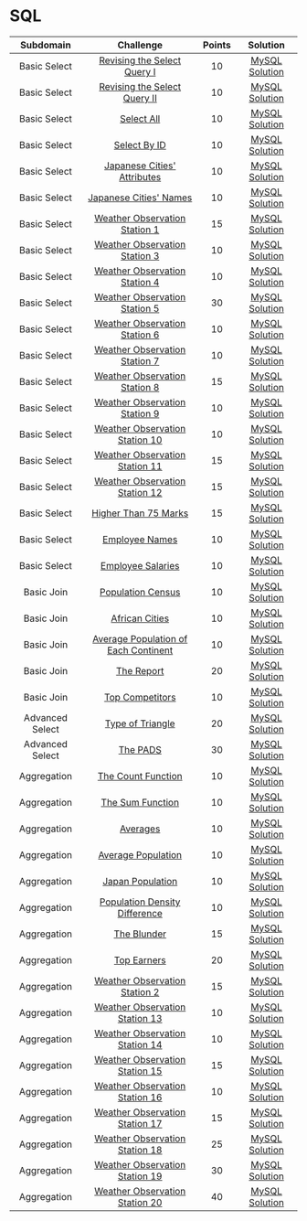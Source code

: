 # SQL

|      Subdomain      |                                                           Challenge                                                          | Points |                                                                           Solution                                                                          |
|:-------------------:|:----------------------------------------------------------------------------------------------------------------------------:|:------:|:-----------------------------------------------------------------------------------------------------------------------------------------------------------:|
|     Basic Select    | [Revising the Select Query I](https://www.hackerrank.com/challenges/revising-the-select-query)                               |   10   | [MySQL Solution](https://github.com/TomSaju2001/HackerRank_Solutions/blob/main/SQL/Basic%20Select/Revising%20the%20Select%20Query%20I.sql)               |
|     Basic Select    | [Revising the Select Query II](https://www.hackerrank.com/challenges/revising-the-select-query-2)                            |   10   | [MySQL Solution](https://github.com/TomSaju2001/HackerRank_Solutions/blob/main/SQL/Basic%20Select/Revising%20the%20Select%20Query%202.sql)              |
|     Basic Select    | [Select All](https://www.hackerrank.com/challenges/select-all-sql)                                                           |   10   | [MySQL Solution](https://github.com/TomSaju2001/HackerRank_Solutions/blob/main/SQL/Basic%20Select/Select%20All.sql)                                      |
|     Basic Select    | [Select By ID](https://www.hackerrank.com/challenges/select-by-id)                                                           |   10   | [MySQL Solution](https://github.com/TomSaju2001/HackerRank_Solutions/blob/main/SQL/Basic%20Select/Select%20By%20ID.sql)                                  |
|     Basic Select    | [Japanese Cities' Attributes](https://www.hackerrank.com/challenges/japanese-cities-attributes)                              |   10   | [MySQL Solution](https://github.com/TomSaju2001/HackerRank_Solutions/blob/main/SQL/Basic%20Select/Japanese%20Cities'%20Attributes.sql)                 |
|     Basic Select    | [Japanese Cities' Names](https://www.hackerrank.com/challenges/japanese-cities-name)                                         |   10   | [MySQL Solution](https://github.com/TomSaju2001/HackerRank_Solutions/blob/main/SQL/Basic%20Select/Japanese%20Cities'%20Names.sql)                      |
|     Basic Select    | [Weather Observation Station 1](https://www.hackerrank.com/challenges/weather-observation-station-1)                         |   15   | [MySQL Solution](https://github.com/TomSaju2001/HackerRank_Solutions/blob/main/SQL/Basic%20Select/Weather%20Observation%20Station%201.sql)               |
|     Basic Select    | [Weather Observation Station 3](https://www.hackerrank.com/challenges/weather-observation-station-3)                         |   10   | [MySQL Solution](https://github.com/TomSaju2001/HackerRank_Solutions/blob/main/SQL/Basic%20Select/Weather%20Observation%20Station%203.sql)               |
|     Basic Select    | [Weather Observation Station 4](https://www.hackerrank.com/challenges/weather-observation-station-4)                         |   10   | [MySQL Solution](https://github.com/TomSaju2001/HackerRank_Solutions/blob/main/SQL/Basic%20Select/Weather%20Observation%20Station%204.sql)               |
|     Basic Select    | [Weather Observation Station 5](https://www.hackerrank.com/challenges/weather-observation-station-5)                         |   30   | [MySQL Solution](https://github.com/TomSaju2001/HackerRank_Solutions/blob/main/SQL/Basic%20Select/Weather%20Observation%20Station%205.sql)               |
|     Basic Select    | [Weather Observation Station 6](https://www.hackerrank.com/challenges/weather-observation-station-6)                         |   10   | [MySQL Solution](https://github.com/TomSaju2001/HackerRank_Solutions/blob/main/SQL/Basic%20Select/Weather%20Observation%20Station%206.sql)               |
|     Basic Select    | [Weather Observation Station 7](https://www.hackerrank.com/challenges/weather-observation-station-7)                         |   10   | [MySQL Solution](https://github.com/TomSaju2001/HackerRank_Solutions/blob/main/SQL/Basic%20Select/Weather%20Observation%20Station%207.sql)               |
|     Basic Select    | [Weather Observation Station 8](https://www.hackerrank.com/challenges/weather-observation-station-8)                         |   15   | [MySQL Solution](https://github.com/TomSaju2001/HackerRank_Solutions/blob/main/SQL/Basic%20Select/Weather%20Observation%20Station%208.sql)               |
|     Basic Select    | [Weather Observation Station 9](https://www.hackerrank.com/challenges/weather-observation-station-9)                         |   10   | [MySQL Solution](https://github.com/TomSaju2001/HackerRank_Solutions/blob/main/SQL/Basic%20Select/Weather%20Observation%20Station%209.sqll)               |
|     Basic Select    | [Weather Observation Station 10](https://www.hackerrank.com/challenges/weather-observation-station-10)                       |   10   | [MySQL Solution](https://github.com/TomSaju2001/HackerRank_Solutions/blob/main/SQL/Basic%20Select/Weather%20Observation%20Station%2010.sql)              |
|     Basic Select    | [Weather Observation Station 11](https://www.hackerrank.com/challenges/weather-observation-station-11)                       |   15   | [MySQL Solution](https://github.com/TomSaju2001/HackerRank_Solutions/blob/main/SQL/Basic%20Select/Weather%20Observation%20Station%2011.sql)              |
|     Basic Select    | [Weather Observation Station 12](https://www.hackerrank.com/challenges/weather-observation-station-12)                       |   15   | [MySQL Solution](https://github.com/TomSaju2001/HackerRank_Solutions/blob/main/SQL/Basic%20Select/Weather%20Observation%20Station%2012.sql)              |
|     Basic Select    | [Higher Than 75 Marks](https://www.hackerrank.com/challenges/more-than-75-marks)                                             |   15   | [MySQL Solution](https://github.com/TomSaju2001/HackerRank_Solutions/blob/main/SQL/Basic%20Select/Higher%20Than%2075%20Marks.sql)                        |
|     Basic Select    | [Employee Names](https://www.hackerrank.com/challenges/name-of-employees)                                                    |   10   | [MySQL Solution](https://github.com/TomSaju2001/HackerRank_Solutions/blob/main/SQL/Basic%20Select/Employee%20Names.sql)                                  |
|     Basic Select    | [Employee Salaries](https://www.hackerrank.com/challenges/salary-of-employees)                                               |   10   | [MySQL Solution](https://github.com/TomSaju2001/HackerRank_Solutions/blob/main/SQL/Basic%20Select/Employee%20Salaries.sql)                               |
|     Basic Join      | [Population Census](https://www.hackerrank.com/challenges/asian-population/problem)                                          |   10   | [MySQL Solution](https://github.com/TomSaju2001/HackerRank_Solutions/blob/main/SQL/Basic%20Join/Population%20Census.sql)                                 |
|     Basic Join      | [African Cities](https://www.hackerrank.com/challenges/african-cities/problem)                                               |   10   | [MySQL Solution](https://github.com/TomSaju2001/HackerRank_Solutions/blob/main/SQL/Basic%20Join/African%20Cities.sql)                                    |
|     Basic Join      | [Average Population of Each Continent](https://www.hackerrank.com/challenges/average-population-of-each-continent/problem)   |   10   | [MySQL Solution](https://github.com/TomSaju2001/HackerRank_Solutions/blob/main/SQL/Basic%20Join/Average%20Population%20of%20Each%20Continent.sql)        |
|     Basic Join      | [The Report](https://www.hackerrank.com/challenges/the-report/problem)                                                       |   20   | [MySQL Solution](https://github.com/TomSaju2001/HackerRank_Solutions/blob/main/SQL/Basic%20Join/The%20Report.sql)                                        |
|     Basic Join      | [Top Competitors](https://www.hackerrank.com/challenges/full-score/problem)                                                  |   10   | [MySQL Solution](https://github.com/TomSaju2001/HackerRank_Solutions/blob/main/SQL/Basic%20Join/Top%20Competitors.sql)                                   |
|     Advanced Select    | [Type of Triangle](https://www.hackerrank.com/challenges/what-type-of-triangle/problem)                                   |   20   | [MySQL Solution](https://github.com/TomSaju2001/HackerRank_Solutions/blob/main/SQL/Advanced%20Select/Type%20of%20Triangle.sql)                           |
|     Advanced Select    | [The PADS](https://www.hackerrank.com/challenges/the-pads/problem)                                                        |   30   | [MySQL Solution](https://github.com/TomSaju2001/HackerRank_Solutions/blob/main/SQL/Advanced%20Select/The%20PADS.sql)                                     |
|     Aggregation      | [The Count Function](https://www.hackerrank.com/challenges/revising-aggregations-the-count-function/problem)                |   10   | [MySQL Solution](https://github.com/TomSaju2001/HackerRank_Solutions/blob/main/SQL/Aggregation/The%20Count%20Function.sql)                               |
|     Aggregation      | [The Sum Function](https://www.hackerrank.com/challenges/revising-aggregations-sum/problem?h_r=next-challenge&h_v=zen)      |   10   | [MySQL Solution](https://github.com/TomSaju2001/HackerRank_Solutions/blob/main/SQL/Aggregation/The%20Sum%20Function.sql)                                 |
|     Aggregation      | [Averages](https://www.hackerrank.com/challenges/revising-aggregations-the-average-function/problem)                        |   10   | [MySQL Solution](https://github.com/TomSaju2001/HackerRank_Solutions/blob/main/SQL/Aggregation/Averages.sql)                                             |
|     Aggregation      | [Average Population](https://www.hackerrank.com/challenges/average-population/problem)                                      |   10   | [MySQL Solution](https://github.com/TomSaju2001/HackerRank_Solutions/blob/main/SQL/Aggregation/Average%20Population.sql)                                 |
|     Aggregation      | [Japan Population](https://www.hackerrank.com/challenges/japan-population/problem)                                          |   10   | [MySQL Solution](https://github.com/TomSaju2001/HackerRank_Solutions/blob/main/SQL/Aggregation/Japan%20Population.sql)                                   |
|     Aggregation      | [Population Density Difference](https://www.hackerrank.com/challenges/population-density-difference/problem)                |   10   | [MySQL Solution](https://github.com/TomSaju2001/HackerRank_Solutions/blob/main/SQL/Aggregation/Population%20Density%20Difference.sql)                    |
|     Aggregation      | [The Blunder](https://www.hackerrank.com/challenges/the-blunder/problem)                                                    |   15   | [MySQL Solution](https://github.com/TomSaju2001/HackerRank_Solutions/blob/main/SQL/Aggregation/The%20Blunder.sql)                                        |
|     Aggregation      | [Top Earners](https://www.hackerrank.com/challenges/earnings-of-employees/problem)                                          |   20   | [MySQL Solution](https://github.com/TomSaju2001/HackerRank_Solutions/blob/main/SQL/Aggregation/Top%20Earners.sql)                                        |
|     Aggregation      | [Weather Observation Station 2](https://www.hackerrank.com/challenges/weather-observation-station-2/problem)                |   15   | [MySQL Solution](https://github.com/TomSaju2001/HackerRank_Solutions/blob/main/SQL/Aggregation/Weather%20Observation%20Station%202.sql)                  |
|     Aggregation      | [Weather Observation Station 13](https://www.hackerrank.com/challenges/weather-observation-station-13/problem)              |   10   | [MySQL Solution](https://github.com/TomSaju2001/HackerRank_Solutions/blob/main/SQL/Aggregation/Weather%20Observation%20Station%2013.sql)                 |
|     Aggregation      | [Weather Observation Station 14](https://www.hackerrank.com/challenges/weather-observation-station-14/problem)              |   10   | [MySQL Solution](https://github.com/TomSaju2001/HackerRank_Solutions/blob/main/SQL/Aggregation/Weather%20Observation%20Station%2014.sql)                 |
|     Aggregation      | [Weather Observation Station 15](https://www.hackerrank.com/challenges/weather-observation-station-15/problem)              |   15   | [MySQL Solution](https://github.com/TomSaju2001/HackerRank_Solutions/blob/main/SQL/Aggregation/Weather%20Observation%20Station%2015.sql)                 |
|     Aggregation      | [Weather Observation Station 16](https://www.hackerrank.com/challenges/weather-observation-station-16/problem)              |   10   | [MySQL Solution](https://github.com/TomSaju2001/HackerRank_Solutions/blob/main/SQL/Aggregation/Weather%20Observation%20Station%2016.sql)                 |
|     Aggregation      | [Weather Observation Station 17](https://www.hackerrank.com/challenges/weather-observation-station-17/problem)              |   15   | [MySQL Solution](https://github.com/TomSaju2001/HackerRank_Solutions/blob/main/SQL/Aggregation/Weather%20Observation%20Station%2017.sql)                 |
|     Aggregation      | [Weather Observation Station 18](https://www.hackerrank.com/challenges/weather-observation-station-18/problem)              |   25   | [MySQL Solution](https://github.com/TomSaju2001/HackerRank_Solutions/blob/main/SQL/Aggregation/Weather%20Observation%20Station%2018.sql)                 |
|     Aggregation      | [Weather Observation Station 19](https://www.hackerrank.com/challenges/weather-observation-station-19/problem)              |   30   | [MySQL Solution](https://github.com/TomSaju2001/HackerRank_Solutions/blob/main/SQL/Aggregation/Weather%20Observation%20Station%2019.sql)                 |
|     Aggregation      | [Weather Observation Station 20](https://www.hackerrank.com/challenges/weather-observation-station-20/problem)              |   40   | [MySQL Solution](https://github.com/TomSaju2001/HackerRank_Solutions/blob/main/SQL/Aggregation/Weather%20Observation%20Station%2020.sql)                 |



